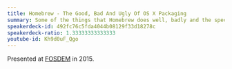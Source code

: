 ```yaml
---
title: Homebrew - The Good, Bad And Ugly Of OS X Packaging
summary: Some of the things that Homebrew does well, badly and the special challenges that OS X packagers need to deal with.
speakerdeck-id: 492fc76c5fda4044b08129f33d18278c
speakerdeck-ratio: 1.33333333333333
youtube-id: Kh9d0uF_Qgo
---
```

Presented at [FOSDEM](https://fosdem.org) in 2015.
